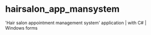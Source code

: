 # hairsalon_app_mansystem
'Hair salon appointment management system' application | with  C# | Windows forms
